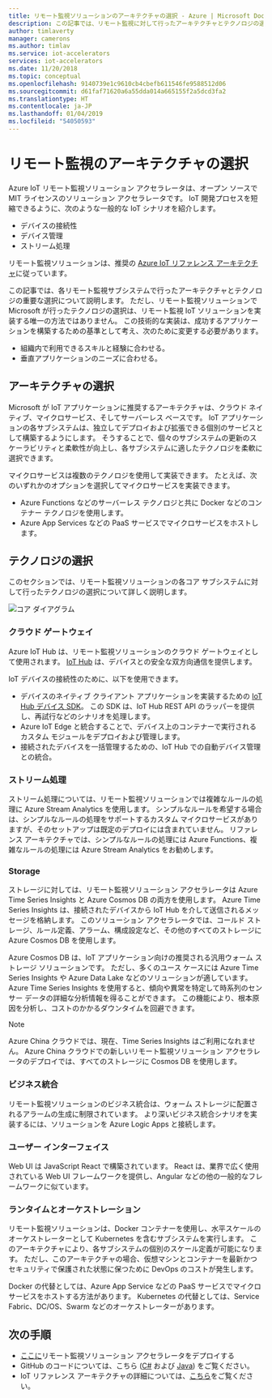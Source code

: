 ```yaml
---
title: リモート監視ソリューションのアーキテクチャの選択 - Azure | Microsoft Docs
description: この記事では、リモート監視に対して行ったアーキテクチャとテクノロジの選択について説明します
author: timlaverty
manager: camerons
ms.author: timlav
ms.service: iot-accelerators
services: iot-accelerators
ms.date: 11/20/2018
ms.topic: conceptual
ms.openlocfilehash: 9140739e1c9610cb4cbefb611546fe9588512d06
ms.sourcegitcommit: d61faf71620a6a55dda014a665155f2a5dcd3fa2
ms.translationtype: HT
ms.contentlocale: ja-JP
ms.lasthandoff: 01/04/2019
ms.locfileid: "54050593"
---
```

# <a name="remote-monitoring-architectural-choices"></a>リモート監視のアーキテクチャの選択

Azure IoT リモート監視ソリューション アクセラレータは、オープン ソースで MIT ライセンスのソリューション アクセラレータです。 IoT 開発プロセスを短縮できるように、次のような一般的な IoT シナリオを紹介します。

- デバイスの接続性
- デバイス管理
- ストリーム処理

リモート監視ソリューションは、推奨の [Azure IoT リファレンス アーキテクチャ](https://aka.ms/iotrefarchitecture)に従っています。

この記事では、各リモート監視サブシステムで行ったアーキテクチャとテクノロジの重要な選択について説明します。 ただし、リモート監視ソリューションで Microsoft が行ったテクノロジの選択は、リモート監視 IoT ソリューションを実装する唯一の方法ではありません。 この技術的な実装は、成功するアプリケーションを構築するための基準として考え、次のために変更する必要があります。

- 組織内で利用できるスキルと経験に合わせる。
- 垂直アプリケーションのニーズに合わせる。

## <a name="architectural-choices"></a>アーキテクチャの選択

Microsoft が IoT アプリケーションに推奨するアーキテクチャは、クラウド ネイティブ、マイクロサービス、そしてサーバーレス ベースです。 IoT アプリケーションの各サブシステムは、独立してデプロイおよび拡張できる個別のサービスとして構築するようにします。 そうすることで、個々のサブシステムの更新のスケーラビリティと柔軟性が向上し、各サブシステムに適したテクノロジを柔軟に選択できます。

マイクロサービスは複数のテクノロジを使用して実装できます。 たとえば、次のいずれかのオプションを選択してマイクロサービスを実装できます。

- Azure Functions などのサーバーレス テクノロジと共に Docker などのコンテナー テクノロジを使用します。
- Azure App Services などの PaaS サービスでマイクロサービスをホストします。

## <a name="technology-choices"></a>テクノロジの選択

このセクションでは、リモート監視ソリューションの各コア サブシステムに対して行ったテクノロジの選択について詳しく説明します。

![コア ダイアグラム](./media/iot-accelerators-remote-monitoring-architectural-choices/subsystem.png)

### <a name="cloud-gateway"></a>クラウド ゲートウェイ

Azure IoT Hub は、リモート監視ソリューションのクラウド ゲートウェイとして使用されます。 [IoT Hub](https://azure.microsoft.com/services/iot-hub/) は、デバイスとの安全な双方向通信を提供します。

IoT デバイスの接続性のために、以下を使用できます。

- デバイスのネイティブ クライアント アプリケーションを実装するための [IoT Hub デバイス SDK](../iot-hub/iot-hub-devguide-sdks.md#azure-iot-hub-device-sdks)。 この SDK は、IoT Hub REST API のラッパーを提供し、再試行などのシナリオを処理します。
- Azure IoT Edge と統合することで、デバイス上のコンテナーで実行されるカスタム モジュールをデプロイおよび管理します。
- 接続されたデバイスを一括管理するための、IoT Hub での自動デバイス管理との統合。

### <a name="stream-processing"></a>ストリーム処理

ストリーム処理については、リモート監視ソリューションでは複雑なルールの処理に Azure Stream Analytics を使用します。 シンプルなルールを希望する場合は、シンプルなルールの処理をサポートするカスタム マイクロサービスがありますが、そのセットアップは既定のデプロイには含まれていません。 リファレンス アーキテクチャでは、シンプルなルールの処理には Azure Functions、複雑なルールの処理には Azure Stream Analytics をお勧めします。

### <a name="storage"></a>Storage

ストレージに対しては、リモート監視ソリューション アクセラレータは Azure Time Series Insights と Azure Cosmos DB の両方を使用します。 Azure Time Series Insights は、接続されたデバイスから IoT Hub を介して送信されるメッセージを格納します。 このソリューション アクセラレータでは、コールド ストレージ、ルール定義、アラーム、構成設定など、その他のすべてのストレージに Azure Cosmos DB を使用します。

Azure Cosmos DB は、IoT アプリケーション向けの推奨される汎用ウォーム ストレージ ソリューションです。 ただし、多くのユース ケースには Azure Time Series Insights や Azure Data Lake などのソリューションが適しています。 Azure Time Series Insights を使用すると、傾向や異常を特定して時系列のセンサー データの詳細な分析情報を得ることができます。 この機能により、根本原因を分析し、コストのかかるダウンタイムを回避できます。

> [!NOTE]
> Azure China クラウドでは、現在、Time Series Insights はご利用になれません。 Azure China クラウドでの新しいリモート監視ソリューション アクセラレータのデプロイでは、すべてのストレージに Cosmos DB を使用します。

### <a name="business-integration"></a>ビジネス統合

リモート監視ソリューションのビジネス統合は、ウォーム ストレージに配置されるアラームの生成に制限されています。 より深いビジネス統合シナリオを実装するには、ソリューションを Azure Logic Apps と接続します。

### <a name="user-interface"></a>ユーザー インターフェイス

Web UI は JavaScript React で構築されています。 React は、業界で広く使用されている Web UI フレームワークを提供し、Angular などの他の一般的なフレームワークに似ています。

### <a name="runtime-and-orchestration"></a>ランタイムとオーケストレーション

リモート監視ソリューションは、Docker コンテナーを使用し、水平スケールのオーケストレーターとして Kubernetes を含むサブシステムを実行します。 このアーキテクチャにより、各サブシステムの個別のスケール定義が可能になります。 ただし、このアーキテクチャの場合、仮想マシンとコンテナーを最新かつセキュリティで保護された状態に保つために DevOps のコストが発生します。

Docker の代替としては、Azure App Service などの PaaS サービスでマイクロサービスをホストする方法があります。 Kubernetes の代替としては、Service Fabric、DC/OS、Swarm などのオーケストレーターがあります。

## <a name="next-steps"></a>次の手順

* [ここに](https://www.azureiotsolutions.com/)リモート監視ソリューション アクセラレータをデプロイする
* GitHub のコードについては、こちら ([C#](https://github.com/Azure/azure-iot-pcs-remote-monitoring-dotnet/) および [Java](https://github.com/Azure/azure-iot-pcs-remote-monitoring-java/)) をご覧ください。  
* IoT リファレンス アーキテクチャの詳細については、[こちら](https://aka.ms/iotrefarchitecture)をご覧ください。
